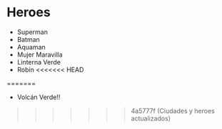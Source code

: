 # Heroes

* Superman
* Batman
* Aquaman
* Mujer Maravilla
* Linterna Verde
* Robin
<<<<<<< HEAD

=======
* Volcán Verde!!
>>>>>>> 4a5777f (Ciudades y heroes actualizados)
